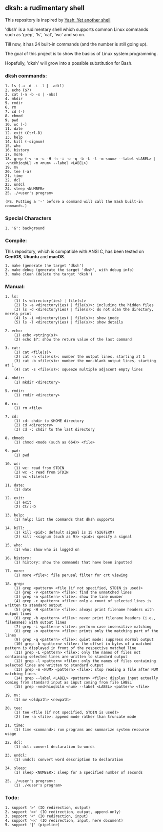 ## dksh: a rudimentary shell

This repository is inspired by [Yash: Yet another shell](https://www.samiam.org/software/yash.html)

'dksh' is a rudimentary shell which supports common Linux commands such as 'grep', 'ls', 'cat', 'wc' and so on.

Till now, it has 24 built-in commands (and the number is still going up).

The goal of this project is to show the basics of Linux system programming.

Hopefully, 'dksh' will grow into a possible substitution for Bash.

### dksh commands:

    1. ls (-a -d -i -l | -adil)
    2. echo ($?)
    3. cat (-n -b -s | -nbs)
    4. mkdir
    5. rmdir
    6. rm
    7. cd (-)
    8. chmod
    9. pwd
    10. wc (-)
    11. date
    12. exit (Ctrl-D)
    13. help
    14. kill (-signum)
    15. who
    16. history
    17. more
    18. grep (-v -n -c -H -h -i -o -q -b -L -l -m <num> --label <LABEL> | -vncHhioqbLl -m <num> --label <LABEL>)
    19. mv
    20. tee (-a)
    21. time
    22. dcl
    23. undcl
    24. sleep <NUMBER>
    25. ./<user's program>

    (PS. Putting a '-' before a command will call the Bash built-in commands.)

### Special Characters

    1. '&': background

### Compile:

This repository, which is compatible with ANSI C, has been tested on **CentOS**, **Ubuntu** and **macOS**.

    1. make (generate the target 'dksh')
    2. make debug (generate the target 'dksh', with debug info)
    3. make clean (delete the target 'dksh')

### Manual:

    1. ls:
        (1) ls <directory(ies) | file(s)>
        (2) ls -a <directory(ies) | file(s)>: including the hidden files
        (3) ls -d <directory(ies) | file(s)>: do not scan the directory, merely print
        (4) ls -i <directory(ies) | file(s)>: show inode
        (5) ls -l <directory(ies) | file(s)>: show details

    2. echo:
        (1) echo <string(s)>
        (2) echo $?: show the return value of the last command

    3. cat:
        (1) cat <file(s)>
        (2) cat -n <file(s)>: number the output lines, starting at 1
        (3) cat -b <file(s)>: number the non-blank output lines, starting at 1
        (4) cat -s <file(s)>: squeeze multiple adjacent empty lines

    4. mkdir:
        (1) mkdir <directory>

    5. rmdir:
        (1) rmdir <directory>

    6. rm:
        (1) rm <file>

    7. cd:
        (1) cd: chdir to $HOME directory
        (2) cd <directory>
        (3) cd -: chdir to the last directory

    8. chmod:
        (1) chmod <mode (such as 664)> <file>

    9. pwd:
        (1) pwd

    10. wc:
        (1) wc: read from STDIN
        (2) wc -: read from STDIN
        (3) wc <file(s)>

    11. date:
        (1) date

    12. exit:
        (1) exit
        (2) Ctrl-D

    13. help:
        (1) help: list the commands that dksh supports

    14. kill:
        (1) kill <pid>: default signal is 15 (SIGTERM)
        (2) kill -<signum (such as 9)> <pid>: specify a signal

    15. who:
        (1) who: show who is logged on

    16. history:
        (1) history: show the commands that have been inputted

    17. more:
        (1) more <file>: file perusal filter for crt viewing

    18. grep:
        (1) grep <pattern> <file (if not specified, STDIN is used)>
        (2) grep -v <pattern> <file>: find the unmatched lines
        (3) grep -n <pattern> <file>: show the line number
        (4) grep -c <pattern> <file>: only a count of selected lines is written to standard output
        (5) grep -H <pattern> <file>: always print filename headers with output lines
        (6) grep -h <pattern> <file>: never print filename headers (i.e., filenames) with output lines
        (7) grep -i <pattern> <file>: perform case insensitive matching
        (8) grep -o <pattern> <file>: prints only the matching part of the lines
        (9) grep -q <pattern> <file>: quiet mode: suppress normal output
        (10) grep -b <pattern> <file>: the offset in bytes of a matched pattern is displayed in front of the respective matched line
        (11) grep -L <pattern> <file>: only the names of files not containing selected lines are written to standard output
        (12) grep -l <pattern> <file>: only the names of files containing selected lines are written to standard output
        (13) grep -m <NUM> <pattern> <file>: stop reading a file after NUM matching lines
        (14) grep --label <LABEL> <pattern> <file>: display input actually coming from standard input as input coming from file LABEL
        (15) grep -vncHhioqbLlm <num> --label <LABEL> <pattern> <file>

    19. mv:
        (1) mv <oldpath> <newpath>

    20. tee:
        (1) tee <file (if not specified, STDIN is used)>
        (2) tee -a <file>: append mode rather than truncate mode

    21. time:
        (1) time <command>: run programs and summarize system resource usage

    22. dcl:
        (1) dcl: convert declaration to words

    23. undcl:
        (1) undcl: convert word description to declaration

    24. sleep:
        (1) sleep <NUMBER>: sleep for a specified number of seconds

    25. ./<user's program>:
        (1) ./<user's program>

### Todo:
    1. support '>' (IO redirection, output)
    2. support '>>' (IO redirection, output, append-only)
    3. support '<' (IO redirection, input)
    4. support '<<' (IO redirection, input, here document)
    5. support '|' (pipeline)

